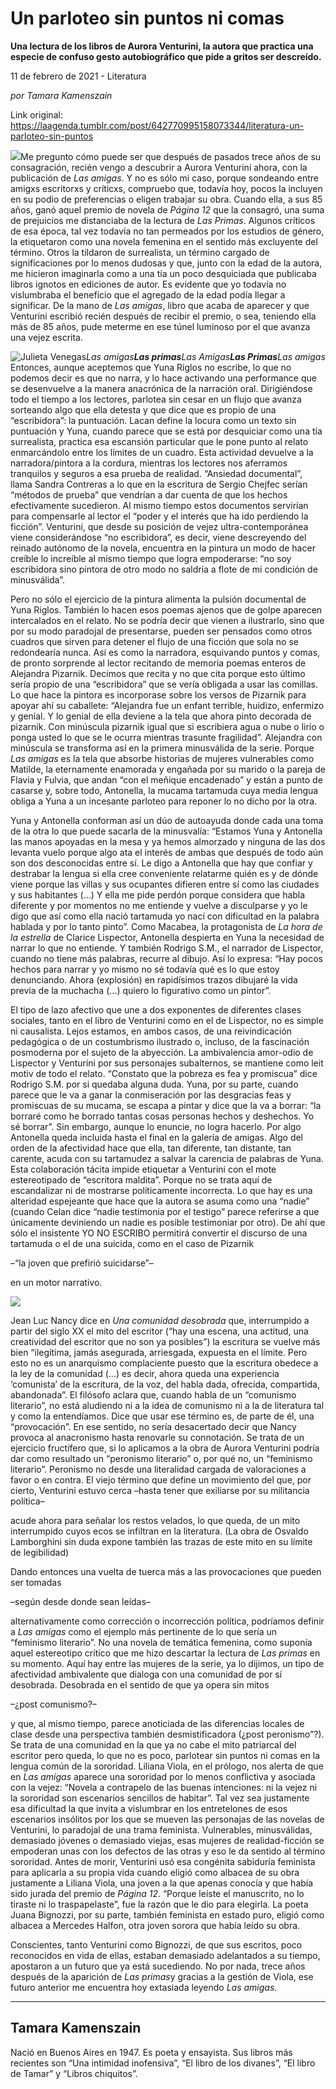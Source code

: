# Un parloteo sin puntos ni comas

**Una lectura de los libros de Aurora Venturini, la autora que practica una especie de confuso gesto autobiográfico que pide a gritos ser descreído.**

11 de febrero de 2021 - Literatura

_por Tamara Kamenszain_

Link original: https://laagenda.tumblr.com/post/642770995158073344/literatura-un-parloteo-sin-puntos

![](https://64.media.tumblr.com/5b791a313658f743b28aecdf84b07f70/ac8b18d46d885c81-0d/s500x750/53abcac962f919757e01ae494f51c5379abb1b5f.jpg)Me pregunto cómo puede ser que después de pasados trece
años de su consagración, recién vengo a descubrir a Aurora Venturini ahora, con
la publicación de *Las amigas*. Y no es
sólo mi caso, porque sondeando entre amigxs escritorxs y críticxs, compruebo
que, todavía hoy, pocos la incluyen en su podio de preferencias o eligen
trabajar su obra. Cuando ella, a sus 85 años, ganó aquel premio de novela de *Página 12* que la consagró, una suma de prejuicios
me distanciaba de la lectura de *Las
Primas*. Algunos críticos de esa época, tal vez todavía no tan permeados por
los estudios de género, la etiquetaron como una novela femenina en el sentido
más excluyente del término. Otros la tildaron de surrealista, un término
cargado de significaciones por lo menos dudosas y que, junto con la edad de la
autora, me hicieron imaginarla como a una tía un poco desquiciada que publicaba
libros ignotos en ediciones de autor. Es evidente que yo todavía no vislumbraba
el beneficio que el agregado de la edad podía llegar a significar. De la mano
de *Las amigas*, libro que acaba de
aparecer y que Venturini escribió recién después de recibir el premio, o sea,
teniendo ella más de 85 años, pude meterme en ese túnel luminoso por el que
avanza una vejez escrita. 

![Julieta Venegas](https://64.media.tumblr.com/8bab59470d95cc61d717176b1d45b372/ac8b18d46d885c81-bd/s250x400/c84ef63e9f9362589088342d557d2ced3fc20655.png)*Las amigas**Las primas**Las Amigas**Las Primas**Las
amigas*  
Entonces, aunque aceptemos que Yuna Riglos no escribe,
lo que no podemos decir es que no narra, y lo hace activando una performance que
se desenvuelve a la manera anacrónica de la narración oral. Dirigiéndose todo el
tiempo a los lectores, parlotea sin cesar en un flujo que avanza sorteando algo
que ella detesta y que dice que es propio de una “escribidora”: la puntuación. Lacan
define la locura como un texto sin puntuación y Yuna, cuando parece que se está
por desquiciar como una tía surrealista, practica esa escansión particular que
le pone punto al relato enmarcándolo entre los límites de un cuadro. Esta actividad
devuelve a la narradora/pintora a la cordura, mientras los lectores nos
aferramos tranquilos y seguros a esa prueba de realidad. “Ansiedad documental”,
llama Sandra Contreras a lo que en la escritura de Sergio Chejfec serían
“métodos de prueba” que vendrían a dar cuenta de que los hechos efectivamente
sucedieron. Al mismo tiempo estos documentos servirían para compensarle al
lector el “poder y el interés que ha ido perdiendo la ficción”. Venturini, que desde
su posición de vejez ultra-contemporánea viene considerándose “no escribidora”,
es decir, viene descreyendo del reinado autónomo de la novela, encuentra en la
pintura un modo de hacer creíble lo increíble al mismo tiempo que logra
empoderarse: “no soy escribidora sino pintora de otro modo no saldría a flote
de mi condición de minusválida”.

 Pero no sólo el
ejercicio de la pintura alimenta la pulsión documental de Yuna Riglos. También
lo hacen esos poemas ajenos que de golpe aparecen intercalados en el relato.  No se podría decir que vienen a ilustrarlo,
sino que por su modo paradojal de presentarse, pueden ser pensados como otros cuadros
que sirven para detener el flujo de una ficción que sola no se redondearía
nunca. Así es como la narradora, esquivando puntos y comas, de pronto sorprende
al lector recitando de memoria poemas enteros de Alejandra Pizarnik. Decimos
que recita y no que cita porque esto último sería propio de una “escribidora”
que se vería obligada a usar las comillas. Lo que hace la pintora es incorporase
sobre los versos de Pizarnik para apoyar ahí su caballete: “Alejandra fue un enfant
terrible, huidizo, enfermizo y genial. Y lo genial de ella deviene a la tela
que ahora pinto decorada de pizarnik. Con minúscula pizarnik igual que si
escribiera agua o nube o lirio o ponga usted lo que se le ocurra mientras
trasunte fragilidad”. Alejandra con minúscula se transforma así en la primera minusválida
de la serie. Porque *Las amigas* es la
tela que absorbe historias de mujeres vulnerables como Matilde, la eternamente
enamorada y engañada por su marido o la pareja de Flavia y Fulvia, que andan
“con el meñique encadenado” y están a punto de casarse y, sobre todo,
Antonella, la mucama tartamuda cuya media lengua obliga a Yuna a un incesante
parloteo para reponer lo no dicho por la otra.

Yuna y Antonella conforman así un dúo de autoayuda
donde cada una toma de la otra lo que puede sacarla de la minusvalía: “Estamos
Yuna y Antonella las manos apoyadas en la mesa y ya hemos almorzado y ninguna
de las dos levanta vuelo porque algo ata el interés de ambas que después de
todo aún son dos desconocidas entre sí. Le digo a Antonella que hay que confiar
y destrabar la lengua si ella cree conveniente relatarme quién es y de dónde
viene porque las villas y sus ocupantes difieren entre sí como las ciudades y
sus habitantes (…) Y ella me pide perdón porque considera que habla diferente y
por momentos no me entiende y vuelve a disculparse y yo le digo que así como
ella nació tartamuda yo nací con dificultad en la palabra hablada y por lo
tanto pinto”. Como Macabea, la protagonista de *La hora de la estrella* de Clarice Lispector, Antonella despierta en
Yuna la necesidad de narrar lo que no entiende. Y también Rodrigo S.M., el
narrador de Lispector, cuando no tiene más palabras, recurre al dibujo. Así lo expresa:
“Hay pocos hechos para narrar y yo mismo no sé todavía qué es lo que estoy
denunciando. Ahora (explosión) en rapidísimos trazos dibujaré la vida previa de
la muchacha (…) quiero lo figurativo como un pintor”. 

El tipo de lazo afectivo que une a dos exponentes de
diferentes clases sociales, tanto en el libro de Venturini como en el de
Lispector, no es simple ni causalista. Lejos estamos, en ambos casos, de una
reivindicación pedagógica o de un costumbrismo ilustrado o, incluso, de la
fascinación posmoderna por el sujeto de la abyección. La ambivalencia amor-odio
de Lispector y Venturini por sus personajes subalternos, se mantiene como leit
motiv de todo el relato. “Constato que la pobreza es fea y promiscua” dice
Rodrigo S.M. por si quedaba alguna duda. Yuna, por su parte, cuando parece que le
va a ganar la conmiseración por las desgracias feas y promiscuas de su mucama,
se escapa a pintar y dice que la va a borrar: “la borraré como he borrado
tantas cosas personas hechos y deshechos. Yo sé borrar”. Sin embargo, aunque lo
enuncie, no logra hacerlo. Por algo Antonella queda incluida hasta el final en
la galería de amigas. Algo del orden de la afectividad hace que ella, tan
diferente, tan distante, tan carente, acuda con su tartamudez a salvar la
carencia de palabras de Yuna. Esta colaboración tácita impide etiquetar a Venturini
con el mote estereotipado de “escritora maldita”. Porque no se trata aquí de
escandalizar ni de mostrarse políticamente incorrecta. Lo que hay es una
alteridad espejeante que hace que la autora se asuma como una “nadie” (cuando
Celan dice “nadie testimonia por el testigo” parece referirse a que únicamente
deviniendo un nadie es posible testimoniar por otro). De ahí que sólo el insistente
YO NO ESCRIBO permitirá convertir el discurso de una tartamuda o el de una
suicida, como en el caso de Pizarnik 

–“la joven que prefirió suicidarse”–

 en un
motor narrativo. 

![](https://64.media.tumblr.com/b3bf0d3fde07fece609099280dc0e893/ac8b18d46d885c81-88/s400x600/00fbc63183a3669acb1a74ed7d2b335a6f159157.jpg)


Jean Luc Nancy dice en *Una comunidad desobrada* que, interrumpido a partir del siglo XX el
mito del escritor (“hay una escena, una actitud, una creatividad del escritor
que no son ya posibles”) la escritura se vuelve más bien “ilegítima, jamás
asegurada, arriesgada, expuesta en el límite. Pero esto no es un anarquismo
complaciente puesto que la escritura obedece a la ley de la comunidad (…) es
decir, ahora queda una experiencia ‘comunista’ de la escritura, de la voz, del
habla dada, ofrecida, compartida, abandonada”. El filósofo aclara que, cuando
habla de un “comunismo literario”, no está aludiendo ni a la idea de comunismo ni
a la de literatura tal y como la entendíamos. Dice que usar ese término es, de
parte de él, una “provocación”. En ese sentido, no sería desacertado decir que
Nancy provoca al anacronismo hasta renovarle su connotación. Se trata de un
ejercicio fructífero que, si lo aplicamos a la obra de Aurora Venturini podría
dar como resultado un “peronismo literario” o, por qué no, un “feminismo
literario”. Peronismo no desde una literalidad cargada de valoraciones a favor
o en contra. El viejo término que define un movimiento del que, por cierto, Venturini
estuvo cerca –hasta tener que exiliarse por su militancia política–

 acude ahora
para señalar los restos velados, lo que queda, de un mito interrumpido cuyos
ecos se infiltran en la literatura. (La obra de Osvaldo Lamborghini sin duda expone
también las trazas de este mito en su límite de legibilidad)

Dando entonces
una vuelta de tuerca más a las provocaciones que pueden ser tomadas 

–según
desde donde sean leídas–

 alternativamente como corrección o incorrección política,
podríamos definir a *Las amigas* como el
ejemplo más pertinente de lo que sería un “feminismo literario”. No una novela de
temática femenina, como suponía aquel estereotipo crítico que me hizo descartar
la lectura de *Las primas* en su
momento. Aquí hay entre las mujeres de la serie, ya lo dijimos, un tipo de
afectividad ambivalente que dialoga con una comunidad de por sí desobrada.
Desobrada en el sentido de que ya opera sin mitos 

–¿post comunismo?–

 y que, al
mismo tiempo, parece anoticiada de las diferencias locales de clase desde una
perspectiva también desmistificadora (¿post peronismo”?). Se trata de una
comunidad en la que ya no cabe el mito patriarcal del escritor pero queda, lo que
no es poco, parlotear sin puntos ni comas en la lengua común de la sororidad. Liliana
Viola, en el prólogo, nos alerta de que en *Las
amigas* aparece una sororidad por lo menos conflictiva y asociada con la
vejez: “Novela a contrapelo de las buenas intenciones: ni la vejez ni la
sororidad son escenarios sencillos de habitar”. Tal vez sea justamente esa
dificultad la que invita a vislumbrar en los entretelones de esos escenarios
insólitos por los que se mueven las personajas de las novelas de Venturini, lo
paradojal de una trama feminista. Vulnerables, minusválidas, demasiado jóvenes
o demasiado viejas, esas mujeres de realidad-ficción se empoderan unas con los
defectos de las otras y eso le da sentido al término sororidad. Antes de morir,
Venturini usó esa congénita sabiduría feminista para aplicarla a su propia vida
cuando eligió como albacea de su obra justamente a Liliana Viola, una joven a
la que apenas conocía y que había sido jurada del premio de *Página 12*. “Porque
leíste el manuscrito, no lo tiraste ni lo traspapelaste”, fue la razón que le
dio para elegirla. La poeta Juana Bignozzi, por su parte, también feminista en
estado puro, eligió como albacea a Mercedes Halfon, otra joven sorora que había
leído su obra. 



Conscientes, tanto
Venturini como Bignozzi, de que sus escritos, poco reconocidos en vida de
ellas, estaban demasiado adelantados a su tiempo, apostaron a un futuro que ya
está sucediendo. No por nada, trece años después de la aparición de *Las primas*y gracias a la gestión de
Viola, ese futuro anterior me encuentra hoy extasiada leyendo *Las amigas*.



---

 Tamara Kamenszain
------------------

 Nació en Buenos Aires en 1947. Es poeta y ensayista. Sus libros más recientes son “Una intimidad inofensiva”, “El libro de los divanes”, “El libro de Tamar” y “Libros chiquitos”.

